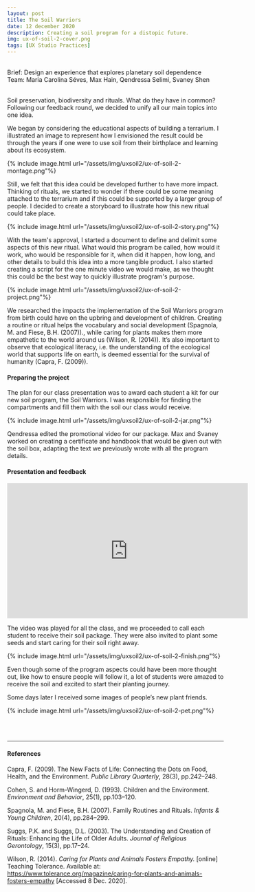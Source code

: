 ```yaml
---
layout: post
title: The Soil Warriors
date: 12 december 2020
description: Creating a soil program for a distopic future.
img: ux-of-soil-2-cover.png
tags: [UX Studio Practices] 
---
```


<p class="about-content-box"> 
<br> 
Brief: Design an experience that explores planetary soil dependence
<BR>
Team: Maria Carolina Séves, Max Hain, Qendressa Selimi, Svaney Shen
<br><br></p>

Soil preservation, biodiversity and rituals. What do they have in common? Following our feedback round, we decided to unify all our main topics into one idea.

We began by considering the educational aspects of building a terrarium.  I illustrated an image to represent how I envisioned the result could be through the years if one were to use soil from their birthplace and learning about its ecosystem.

{% include image.html url="/assets/img/uxsoil2/ux-of-soil-2-montage.png"%}


Still, we felt that this idea could be developed further to have more impact. Thinking of rituals, we started to wonder if there could be some meaning attached to the terrarium and if this could be supported by a larger group of people. I decided to create a storyboard to illustrate how this new ritual could take place.

{% include image.html url="/assets/img/uxsoil2/ux-of-soil-2-story.png"%}

With the team's approval, I started a document to define and delimit some aspects of this new ritual. What would this program be called, how would it work, who would be responsible for it, when did it happen, how long, and other details to build this idea into a more tangible product. I also started creating a script for the one minute video we would make, as we thought this could be the best way to quickly illustrate program's purpose.

{% include image.html url="/assets/img/uxsoil2/ux-of-soil-2-project.png"%}

We researched the impacts the implementation of the Soil Warriors program from birth could have on the upbring and development of children. Creating a routine or ritual helps the vocabulary and social development (Spagnola, M. and Fiese, B.H. (2007))., while caring for plants makes them more empathetic to the world around us (Wilson, R. (2014)). It’s also important to observe that ecological literacy, i.e. the understanding of the ecological world that supports life on earth, is deemed essential for the survival of humanity (Capra, F. (2009)). 

#### Preparing the project

The plan for our class presentation was to award each student a kit for our new soil program, the Soil Warriors. I was responsible for finding the compartments and fill them with the soil our class would receive.

{% include image.html url="/assets/img/uxsoil2/ux-of-soil-2-jar.png"%}

Qendressa edited the promotional video for our package. Max and Svaney worked on creating a certificate and handbook that would be given out with the soil box, adapting the text we previously wrote with all the program details.

#### Presentation and feedback

<iframe width="560" height="315" src="https://www.youtube.com/embed/uoBiekVVXqQ" frameborder="0" allow="accelerometer; autoplay; clipboard-write; encrypted-media; gyroscope; picture-in-picture" allowfullscreen></iframe>

The video was played for all the class, and we proceeded to call each student to receive their soil package. They were also invited to plant some seeds and start caring for their soil right away. 
	
{% include image.html url="/assets/img/uxsoil2/ux-of-soil-2-finish.png"%}

Even though some of the program aspects could have been more thought out, like how to ensure people will follow it, a lot of students were amazed to receive the soil and excited to start their planting journey.

Some days later I received some images of people’s new plant friends.

{% include image.html url="/assets/img/uxsoil2/ux-of-soil-2-pet.png"%}


<br>
<br>

***

#### References

Capra, F. (2009). The New Facts of Life: Connecting the Dots on Food, Health, and the Environment. *Public Library Quarterly*, 28(3), pp.242–248.

Cohen, S. and Horm-Wingerd, D. (1993). Children and the Environment. *Environment and Behavior*, 25(1), pp.103–120.

Spagnola, M. and Fiese, B.H. (2007). Family Routines and Rituals. *Infants & Young Children*, 20(4), pp.284–299.

Suggs, P.K. and Suggs, D.L. (2003). The Understanding and Creation of Rituals: Enhancing the Life of Older Adults. *Journal of Religious Gerontology*, 15(3), pp.17–24.

Wilson, R. (2014). *Caring for Plants and Animals Fosters Empathy.* [online] Teaching Tolerance. Available at: https://www.tolerance.org/magazine/caring-for-plants-and-animals-fosters-empathy [Accessed 8 Dec. 2020].
